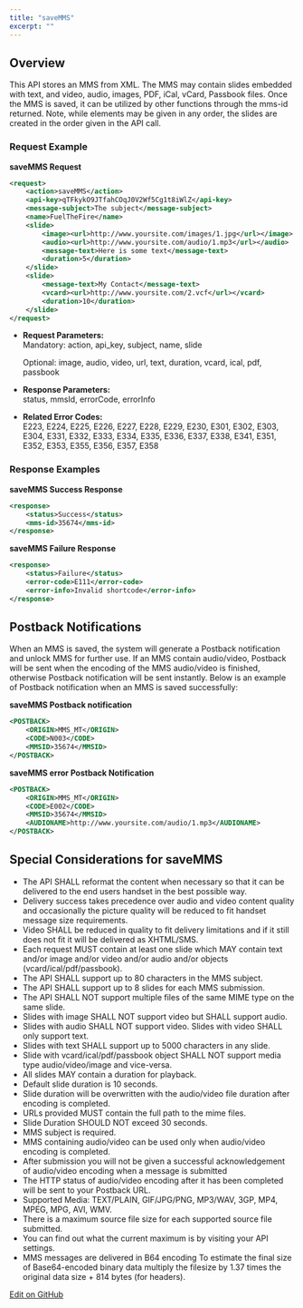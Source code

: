 ```yaml
---
title: "saveMMS"
excerpt: ""
---
```

## Overview

This API stores an MMS from XML. The MMS may contain slides embedded with text, and video, audio, images, PDF, iCal, vCard, Passbook files. Once the MMS is saved, it can be utilized by other functions through the mms-id returned. Note, while elements may be given in any order, the slides are created in the order given in the API call.

### Request Example

**saveMMS Request**
```xml
<request>
    <action>saveMMS</action>
    <api-key>qTFkykO9JTfahCOqJ0V2Wf5Cg1t8iWlZ</api-key>
    <message-subject>The subject</message-subject>
    <name>FuelTheFire</name>
    <slide>
        <image><url>http://www.yoursite.com/images/1.jpg</url></image>
        <audio><url>http://www.yoursite.com/audio/1.mp3</url></audio>
        <message-text>Here is some text</message-text>
        <duration>5</duration>
    </slide>
    <slide>
        <message-text>My Contact</message-text>
        <vcard><url>http://www.yoursite.com/2.vcf</url></vcard>
        <duration>10</duration>
    </slide>
</request>
```


  - **Request Parameters:**  
    Mandatory: action, api\_key, subject, name, slide
    
    Optional: image, audio, video, url, text, duration, vcard, ical,
    pdf, passbook

  - **Response Parameters:**  
    status, mmsId, errorCode, errorInfo

  - **Related Error Codes:**  
    E223, E224, E225, E226, E227, E228, E229, E230, E301, E302, E303,
    E304, E331, E332, E333, E334, E335, E336, E337, E338, E341, E351,
    E352, E353, E355, E356, E357, E358

### Response Examples

**saveMMS Success Response**
```xml
<response>
    <status>Success</status>
    <mms-id>35674</mms-id>
</response>
```


**saveMMS Failure Response**
```xml
<response>
    <status>Failure</status>
    <error-code>E111</error-code>
    <error-info>Invalid shortcode</error-info>
</response>
```


## Postback Notifications 
When an MMS is saved, the system will generate a Postback notification and unlock MMS for further use. If an MMS contain audio/video, Postback will be sent when the encoding of the MMS audio/video is finished, otherwise Postback notification will be sent instantly. Below is an example of Postback notification when an MMS is saved successfully:

**saveMMS Postback notification**
```xml
<POSTBACK>
    <ORIGIN>MMS_MT</ORIGIN>
    <CODE>N003</CODE>
    <MMSID>35674</MMSID>
</POSTBACK>
```


**saveMMS error Postback Notification**
```xml
<POSTBACK>
    <ORIGIN>MMS_MT</ORIGIN>
    <CODE>E002</CODE>
    <MMSID>35674</MMSID>
    <AUDIONAME>http://www.yoursite.com/audio/1.mp3</AUDIONAME>
</POSTBACK>
```


## Special Considerations for saveMMS

  - The API SHALL reformat the content when necessary so that it can be delivered to the end users handset in the best possible way.
  - Delivery success takes precedence over audio and video content quality and occasionally the picture quality will be reduced to fit handset message size requirements.
  - Video SHALL be reduced in quality to fit delivery limitations and if it still does not fit it will be delivered as XHTML/SMS.
  - Each request MUST contain at least one slide which MAY contain text and/or image and/or video and/or audio and/or objects (vcard/ical/pdf/passbook).
  - The API SHALL support up to 80 characters in the MMS subject.
  - The API SHALL support up to 8 slides for each MMS submission.
  - The API SHALL NOT support multiple files of the same MIME type on the same slide.
  - Slides with image SHALL NOT support video but SHALL support audio.
  - Slides with audio SHALL NOT support video. Slides with video SHALL only support text.
  - Slides with text SHALL support up to 5000 characters in any slide.
  - Slide with vcard/ical/pdf/passbook object SHALL NOT support media type audio/video/image and vice-versa.
  - All slides MAY contain a duration for playback.
  - Default slide duration is 10 seconds.
  - Slide duration will be overwritten with the audio/video file duration after encoding is completed.
  - URLs provided MUST contain the full path to the mime files.
  - Slide Duration SHOULD NOT exceed 30 seconds.
  - MMS subject is required.
  - MMS containing audio/video can be used only when audio/video encoding is completed.
  - After submission you will not be given a successful acknowledgement of audio/video encoding when a message is submitted
  - The HTTP status of audio/video encoding after it has been completed will be sent to your Postback URL.
  - Supported Media: TEXT/PLAIN, GIF/JPG/PNG, MP3/WAV, 3GP, MP4, MPEG, MPG, AVI, WMV.
  - There is a maximum source file size for each supported source file submitted.
  - You can find out what the current maximum is by visiting your API settings.
  - MMS messages are delivered in B64 encoding To estimate the final size of Base64-encoded binary data multiply the filesize by 1.37 times the original data size + 814 bytes (for headers).

<a class="gitbutton pill" target="_blank" href="https://github.com/sinch/docs/blob/master/docs/mms/xml-service/xml-service-savemms.md"><span class="fab fa-github"></span>Edit on GitHub</a>